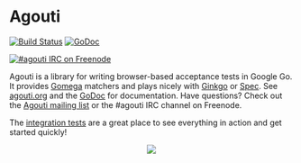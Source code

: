 Agouti
======

[![Build Status](https://api.travis-ci.org/sclevine/agouti.png?branch=master)](http://travis-ci.org/sclevine/agouti)
[![GoDoc](https://godoc.org/github.com/sclevine/agouti?status.svg)](https://godoc.org/github.com/sclevine/agouti)

[![#agouti IRC on Freenode](https://kiwiirc.com/buttons/chat.freenode.net/agouti.png)](https://kiwiirc.com/client/chat.freenode.net/#agouti)

Agouti is a library for writing browser-based acceptance tests in Google Go. It provides [Gomega](https://github.com/onsi/gomega) matchers and plays nicely with [Ginkgo](https://github.com/onsi/ginkgo) or [Spec](https://github.com/sclevine/spec). See [agouti.org](http://agouti.org) and the [GoDoc](https://godoc.org/github.com/sclevine/agouti) for documentation. Have questions? Check out the [Agouti mailing list](https://groups.google.com/d/forum/agouti) or the #agouti IRC channel on Freenode.

The [integration tests](https://github.com/sclevine/agouti/blob/master/internal/integration/) are a great place to see everything in action and get started quickly!

<p align="center"><a href=http://agouti.org><img src="http://agouti.org/images/agouti_small.png" /></a></p>
